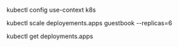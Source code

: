 kubectl config use-context k8s

kubectl scale deployements.apps guestbook --replicas=6

kubectl get deployments.apps

